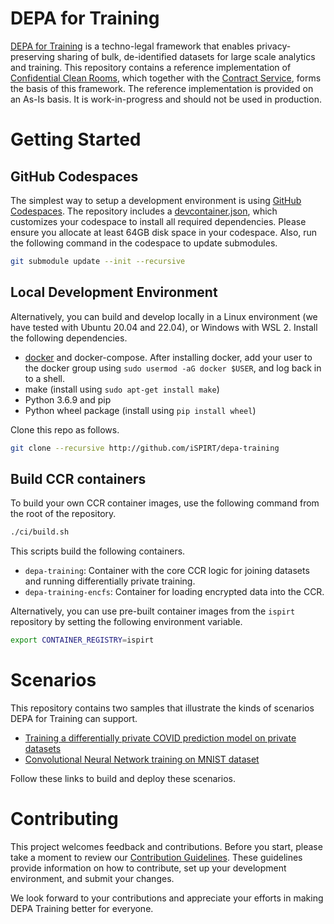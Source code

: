 # DEPA for Training

[DEPA for Training](https://depa.world) is a techno-legal framework that enables privacy-preserving sharing of bulk, de-identified datasets for large scale analytics and training. This repository contains a reference implementation of [Confidential Clean Rooms](https://depa.world/training/confidential_clean_room_design), which together with the [Contract Service](https://github.com/kapilvgit/contract-ledger/tree/main), forms the basis of this framework. The reference implementation is provided on an As-Is basis. It is work-in-progress and should not be used in production.

# Getting Started

## GitHub Codespaces

The simplest way to setup a development environment is using [GitHub Codespaces](https://github.com/codespaces). The repository includes a [devcontainer.json](../../.devcontainer/devcontainer.json), which customizes your codespace to install all required dependencies. Please ensure you allocate at least 64GB disk space in your codespace. Also, run the following command in the codespace to update submodules.

```bash
git submodule update --init --recursive
```

## Local Development Environment

Alternatively, you can build and develop locally in a Linux environment (we have tested with Ubuntu 20.04 and 22.04), or Windows with WSL 2. Install the following dependencies. 

- [docker](https://docs.docker.com/engine/install/ubuntu/) and docker-compose. After installing docker, add your user to the docker group using `sudo usermod -aG docker $USER`, and log back in to a shell. 
- make (install using ```sudo apt-get install make```)
- Python 3.6.9 and pip 
- Python wheel package (install using ```pip install wheel```)

Clone this repo as follows. 

```bash
git clone --recursive http://github.com/iSPIRT/depa-training
```

## Build CCR containers

To build your own CCR container images, use the following command from the root of the repository. 

```bash
./ci/build.sh
```

This scripts build the following containers. 

- ```depa-training```: Container with the core CCR logic for joining datasets and running differentially private training. 
- ```depa-training-encfs```: Container for loading encrypted data into the CCR. 

Alternatively, you can use pre-built container images from the ```ispirt``` repository by setting the following environment variable. 
```bash
export CONTAINER_REGISTRY=ispirt
```

# Scenarios

This repository contains two samples that illustrate the kinds of scenarios DEPA for Training can support. 

- [Training a differentially private COVID prediction model on private datasets](./scenarios/covid/README.md)
- [Convolutional Neural Network training on MNIST dataset](./scenarios/mnist/README.md)

Follow these links to build and deploy these scenarios. 

# Contributing

This project welcomes feedback and contributions. Before you start, please take a moment to review our [Contribution Guidelines](./CONTRIBUTING.md). These guidelines provide information on how to contribute, set up your development environment, and submit your changes.

We look forward to your contributions and appreciate your efforts in making DEPA Training better for everyone.
